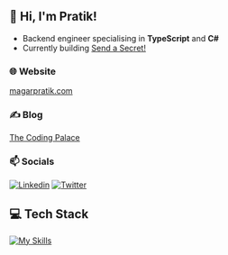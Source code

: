 ## 👋 Hi, I'm Pratik!

- Backend engineer specialising in **TypeScript** and **C#**
- Currently building [Send a Secret!](https://send-a-secret.web.app/)

### 🌐 Website

[magarpratik.com](https://magarpratik.com)

### ✍️ Blog

[The Coding Palace](https://www.thecodingpalace.com/)

### 📫 Socials

[![Linkedin](https://skillicons.dev/icons?i=linkedin)](https://www.linkedin.com/in/magarpratik)
[![Twitter](https://skillicons.dev/icons?i=twitter)](https://x.com/magarpratik_)

## 💻 Tech Stack

[![My Skills](https://skillicons.dev/icons?i=ts,nodejs,cs,dotnet,postgres,mongodb,aws,gcp,jenkins,docker&perline=5)](https://skillicons.dev)
